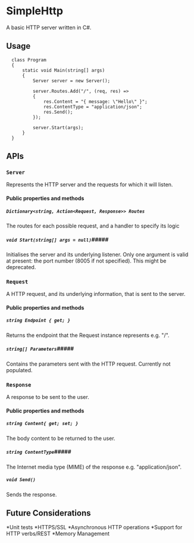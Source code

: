 # SimpleHttp

A basic HTTP server written in C#.

## Usage

      class Program
      {
          static void Main(string[] args)
          {
              Server server = new Server();
      
              server.Routes.Add("/", (req, res) =>
              {
                  res.Content = "{ message: \"Hello\" }";
                  res.ContentType = "application/json";
                  res.Send();
              });
      
              server.Start(args);
          }
      }

## APIs

### `Server` ###
Represents the HTTP server and the requests for which it will listen.

#### Public properties and methods #####
##### `Dictionary<string, Action<Request, Response>> Routes` ######
The routes for each possible request, and a handler to specify its logic

##### `void Start(string[] args = null)`#####
Initialises the server and its underlying listener. Only one argument is valid at present: the port number (8005 if not specified). This might be deprecated.

### `Request` ###
A HTTP request, and its underlying information, that is sent to the server.

#### Public properties and methods #####
##### `string Endpoint { get; }` ######
Returns the endpoint that the Request instance represents e.g. "/".

##### `string[] Parameters`#####
Contains the parameters sent with the HTTP request. Currently not populated.

### `Response` ###
A response to be sent to the user.

#### Public properties and methods #####
##### `string Content{ get; set; }` ######
The body content to be returned to the user.

##### `string ContentType`#####
The Internet media type (MIME) of the response e.g. "application/json".

##### `void Send()` #####
Sends the response.

## Future Considerations

*Unit tests
*HTTPS/SSL
*Asynchronous HTTP operations
*Support for HTTP verbs/REST
*Memory Management
